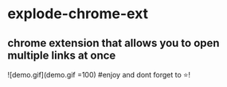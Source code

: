 # explode-chrome-ext
chrome extension that allows you to open multiple links at once
---
![demo.gif](demo.gif =100)
#enjoy and dont forget to :star:!